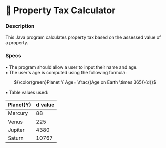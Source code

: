 # 🏡 Property Tax Calculator
### Description
This Java program calculates property tax based on the assessed value of a property.<br/>


### Specs
▪ The program should allow a user to input their name and age.<br/>
▪ The user's age is computed using the following formula:<br/>

&ensp;&thinsp; &ensp;&thinsp; ${\color{green}Planet Y Age= \frac{(Age on Earth \times 365)}{d}}$

▪ Table values used:<br/>

| Planet(Y) | d value |
|-----------|---------|
| Mercury   | 88      |
| Venus     | 225     |
| Jupiter   | 4380    |
| Saturn    | 10767   |
